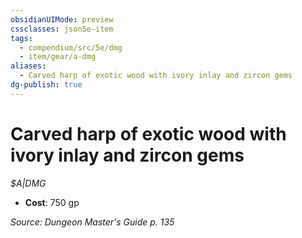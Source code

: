```yaml
---
obsidianUIMode: preview
cssclasses: json5e-item
tags:
  - compendium/src/5e/dmg
  - item/gear/a-dmg
aliases:
  - Carved harp of exotic wood with ivory inlay and zircon gems
dg-publish: true
---
```

# Carved harp of exotic wood with ivory inlay and zircon gems
*$A|DMG*  

- **Cost**: 750 gp

*Source: Dungeon Master's Guide p. 135*